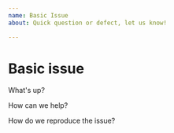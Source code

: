 ```yaml
---
name: Basic Issue
about: Quick question or defect, let us know!

---
```


# Basic issue

What's up?

How can we help?

How do we reproduce the issue?
